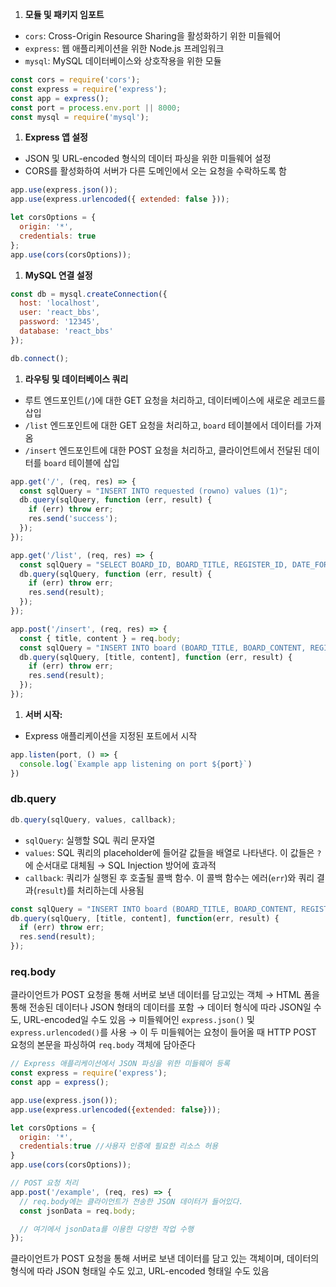 1. **모듈 및 패키지 임포트**
- `cors`: Cross-Origin Resource Sharing을 활성화하기 위한 미들웨어
- `express`: 웹 애플리케이션을 위한 Node.js 프레임워크
- `mysql`: MySQL 데이터베이스와 상호작용을 위한 모듈

```jsx
const cors = require('cors');
const express = require('express');
const app = express();
const port = process.env.port || 8000;
const mysql = require('mysql');
```

1. **Express 앱 설정**
- JSON 및 URL-encoded 형식의 데이터 파싱을 위한 미들웨어 설정
- CORS를 활성화하여 서버가 다른 도메인에서 오는 요청을 수락하도록 함

```jsx
app.use(express.json());
app.use(express.urlencoded({ extended: false }));

let corsOptions = {
  origin: '*',
  credentials: true
};
app.use(cors(corsOptions));
```

1. **MySQL 연결 설정**

```jsx
const db = mysql.createConnection({
  host: 'localhost',
  user: 'react_bbs',
  password: '12345',
  database: 'react_bbs'
});

db.connect();
```

1. **라우팅 및 데이터베이스 쿼리**
- 루트 엔드포인트(`/`)에 대한 GET 요청을 처리하고, 데이터베이스에 새로운 레코드를 삽입
- `/list` 엔드포인트에 대한 GET 요청을 처리하고, `board` 테이블에서 데이터를 가져옴
- `/insert` 엔드포인트에 대한 POST 요청을 처리하고, 클라이언트에서 전달된 데이터를 `board` 테이블에 삽입

```jsx
app.get('/', (req, res) => {
  const sqlQuery = "INSERT INTO requested (rowno) values (1)";
  db.query(sqlQuery, function (err, result) {
    if (err) throw err;
    res.send('success');
  });
});

app.get('/list', (req, res) => {
  const sqlQuery = "SELECT BOARD_ID, BOARD_TITLE, REGISTER_ID, DATE_FORMAT(REGISTER_DATE, '%Y-%m-%d') AS REGISTER_DATE FROM board";
  db.query(sqlQuery, function (err, result) {
    if (err) throw err;
    res.send(result);
  });
});

app.post('/insert', (req, res) => {
  const { title, content } = req.body;
  const sqlQuery = "INSERT INTO board (BOARD_TITLE, BOARD_CONTENT, REGISTER_ID) values (?, ?,'admin')";
  db.query(sqlQuery, [title, content], function (err, result) {
    if (err) throw err;
    res.send(result);
  });
});

```

1. **서버 시작:**
- Express 애플리케이션을 지정된 포트에서 시작

```jsx
app.listen(port, () => {
  console.log(`Example app listening on port ${port}`)
})

```

### db.query

```jsx
db.query(sqlQuery, values, callback);
```

- `sqlQuery`: 실행할 SQL 쿼리 문자열
- `values`: SQL 쿼리의 placeholder에 들어갈 값들을 배열로 나타낸다. 이 값들은 `?`에 순서대로 대체됨
→ SQL Injection 방어에 효과적
- `callback`: 쿼리가 실행된 후 호출될 콜백 함수. 이 콜백 함수는 에러(`err`)와 쿼리 결과(`result`)를 처리하는데 사용됨

```jsx
const sqlQuery = "INSERT INTO board (BOARD_TITLE, BOARD_CONTENT, REGISTER_ID) VALUES (?, ?, 'admin')";
db.query(sqlQuery, [title, content], function(err, result) {
  if (err) throw err;
  res.send(result);
});
```

### req.body

클라이언트가 POST 요청을 통해 서버로 보낸 데이터를 담고있는 객체
→ HTML 폼을 통해 전송된 데이터나 JSON 형태의 데이터를 포함
→ 데이터 형식에 따라 JSON일 수도, URL-encoded일 수도 있음
→ 미들웨어인 `express.json()` 및 `express.urlencoded()`를 사용
→ 이 두 미들웨어는 요청이 들어올 때 HTTP POST 요청의 본문을 파싱하여 `req.body` 객체에 담아준다

```jsx
// Express 애플리케이션에서 JSON 파싱을 위한 미들웨어 등록
const express = require('express');
const app = express();

app.use(express.json());
app.use(express.urlencoded({extended: false}));

let corsOptions = {
  origin: '*',
  credentials:true //사용자 인증에 필요한 리소스 허용
}
app.use(cors(corsOptions));

// POST 요청 처리
app.post('/example', (req, res) => {
  // req.body에는 클라이언트가 전송한 JSON 데이터가 들어있다.
  const jsonData = req.body;

  // 여기에서 jsonData를 이용한 다양한 작업 수행
});
```

클라이언트가 POST 요청을 통해 서버로 보낸 데이터를 담고 있는 객체이며, 데이터의 형식에 따라 JSON 형태일 수도 있고, URL-encoded 형태일 수도 있음